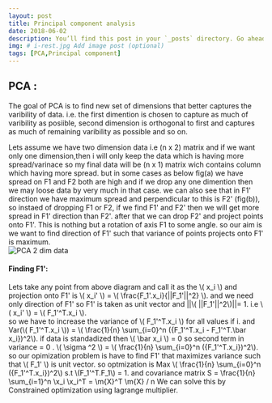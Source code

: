 ```yaml
---
layout: post
title: Principal component analysis
date: 2018-06-02
description: You’ll find this post in your `_posts` directory. Go ahead and edit it and re-build the site to see your changes. # Add post description (optional)
img: # i-rest.jpg Add image post (optional)
tags: [PCA,Principal component]
---
```

## PCA :
The goal of PCA is to find new set of dimensions that better captures the varibility of data. i.e. the first dimention is chosen to capture as much of varibility as posiible, second dimension is orthogonal to first and captures as much of remaining varibility as possible and so on.  

Lets assume we have two dimension data i.e (n x 2) matrix and if we want only one dimension,then i will only keep the data which is having more spread/varinace so my final data will be (n x 1) matrix wich contains column which having more spread. but in some cases as below fig(a)  we have spread on F1 and F2 both are high and if we drop any one dimention then we may loose data by very much in that case. we can also see that in F1' direction we have maximum spread and perpendicular to this is F2' (fig(b)), so instaed of dropping F1 or F2, if we find F1' and F2' then we will get more spread in F1' direction than F2'. after that we can drop F2' and project points onto F1'. This is nothing but a rotation of axis F1 to some angle. so our aim is we want to find direction of F1' such that variance of points projects onto F1' is maximum.  
![PCA 2 dim data]({{site.baseurl}}/assets/img/ginal_pca.png)   

#### Finding F1':
Lets take any point from above diagram and call it as the \\( x_i \\) and projection onto F1' is \\( x_i' \\) = \\( \frac{F_1'.x_i}{||F_1'||^2} \\). and we need only direction of F1' so F1' is taken as unit vector and ||\\( ||F_1'||^2\\)||= 1. i.e \\( x_i' \\) = \\( F_1'^T.x_i \\).  
so we have to increase the variance of \\( F_1'^T.x_i \\) for all values if i. and Var(\\( F_1'^T.x_i \\)) = \\( \frac{1}{n} \sum_{i=0}^n ({F_1'^T.x_i - F_1'^T.\bar x_i})^2\\). if data is standadized then \\( \bar x_i \\) = 0 so second term in variance  = 0 .
\\( \sigma ^2 \\) = \\( \frac{1}{n} \sum_{i=0}^n ({F_1'^T.x_i})^2\\). so our opimization problem is have to find F1' that maximizes variance such that \\( F_1' \\)  is unit vector. so optmization is Max  \\( \frac{1}{n} \sum_{i=0}^n ({F_1'^T.x_i})^2\\)  s.t  \\(F_1'^T.F_1\\) = 1. and covariance matrix S = \frac{1}{n} \sum_{i=1}^n \x_i \x_i^T = \m{X}^T \m{X} / n
We can solve this by Constrained optimization using lagrange multiplier.  
 

